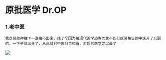 # 原批医学    Dr.OP


### 1.老中医    

```
我之前原神抽卡一直抽不出来，找了个因为被现代医学迫害而拿不到行医资格证的中医开了几副药，一下子就出金了，从此就对中医刮目相看，对现代医学之以鼻了
```

![](https://github.com/DreamingCats/GenshitJokes/raw/main/genshitjokes/原批眼科病例/老中医.jpg)

